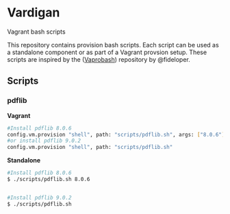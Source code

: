 Vardigan
========

Vagrant bash scripts

This repository contains provision bash scripts. Each script can be used as a standalone component or as part of a Vagrant provsion setup. These scripts are inspired by the ([Vaprobash](https://github.com/fideloper/Vaprobash)) repository by @fideloper. 

## Scripts

### pdflib

**Vagrant**

```bash
#Install pdflib 8.0.6
config.vm.provision "shell", path: "scripts/pdflib.sh", args: ["8.0.6"] 
#or install pdflib 9.0.2
config.vm.provision "shell", path: "scripts/pdflib.sh"
````

**Standalone**

```bash
#Install pdflib 8.0.6
$ ./scripts/pdflib.sh 8.0.6 


#Install pdflib 9.0.2
$ ./scripts/pdflib.sh
```

